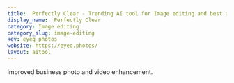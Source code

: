 ```yaml
---
title:  Perfectly Clear - Trending AI tool for Image editing and best alternatives
display_name:  Perfectly Clear
category: Image editing
category_slug: image-editing
key: eyeq_photos
website: https://eyeq.photos/
layout: aitool
---
```


Improved business photo and video enhancement.
